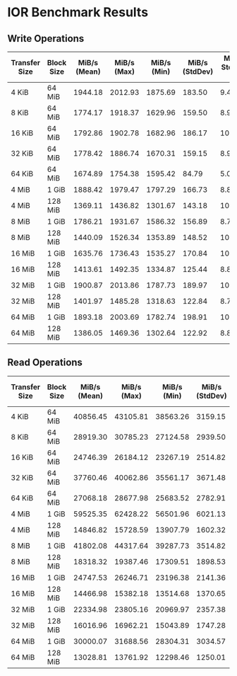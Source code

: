 # IOR Benchmark Results

## Write Operations

| Transfer Size | Block Size | MiB/s (Mean) | MiB/s (Max) | MiB/s (Min) | MiB/s (StdDev) | MiB/s StdDev % | OPs (Mean) | OPs (Min) | OPs (Max) | OPs (StdDev) | OPs StdDev % | Mean Time (s) |
|---------------|------------|--------------|-------------|-------------|----------------|----------------|------------|-----------|-----------|--------------|--------------|---------------|
| 4 KiB         | 64 MiB     | 1944.18      | 2012.93     | 1875.69     | 183.50         | 9.44%          | 503004.68  | 487890.86 | 517585.64 | 41252.42     | 8.20%         | 204.82        |
| 8 KiB         | 64 MiB     | 1774.17      | 1918.37     | 1629.96     | 159.50         | 8.99%          | 233245.41  | 216200.78 | 245669.19 | 23588.57     | 10.11%        | 225.01        |
| 16 KiB        | 64 MiB     | 1792.86      | 1902.78     | 1682.96     | 186.17         | 10.38%         | 114742.94  | 107709.87 | 121918.11 | 11917.71     | 10.39%        | 223.79        |
| 32 KiB        | 64 MiB     | 1778.42      | 1886.74     | 1670.31     | 159.15         | 8.95%          | 56908.63   | 53449.98  | 60395.54  | 5925.49      | 10.41%        | 253.15        |
| 64 KiB        | 64 MiB     | 1674.89      | 1754.38     | 1595.42     | 84.79          | 5.06%          | 26798.15   | 25526.86  | 28077.53  | 1356.40      | 5.06%         | 236.56        |
| 4 MiB         | 1 GiB      | 1888.42      | 1979.47     | 1797.29     | 166.73         | 8.83%          | 472.11     | 449.32    | 494.87    | 47.40        | 10.04%        | 213.52        |
| 4 MiB         | 128 MiB    | 1369.11      | 1436.82     | 1301.67     | 143.18         | 10.46%         | 342.28     | 325.42    | 359.21    | 30.52        | 8.92%         | 594.13        |
| 8 MiB         | 1 GiB      | 1786.21      | 1931.67     | 1586.32     | 156.89         | 8.78%          | 223.28     | 198.29    | 241.46    | 19.66        | 8.81%         | 222.38        |
| 8 MiB         | 128 MiB    | 1440.09      | 1526.34     | 1353.89     | 148.52         | 10.31%         | 180.01     | 169.24    | 190.79    | 18.40        | 10.22%        | 583.67        |
| 16 MiB        | 1 GiB      | 1635.76      | 1736.43     | 1535.27     | 170.84         | 10.44%         | 102.24     | 95.95     | 108.53    | 10.58        | 10.35%        | 252.00        |
| 16 MiB        | 128 MiB    | 1413.61      | 1492.35     | 1334.87     | 125.44         | 8.87%          | 88.35      | 83.43     | 93.27     | 9.28         | 10.50%        | 573.37        |
| 32 MiB        | 1 GiB      | 1900.87      | 2013.86     | 1787.73     | 189.97         | 10.00%         | 59.40      | 55.87     | 62.93     | 5.96         | 10.03%        | 210.54        |
| 32 MiB        | 128 MiB    | 1401.97      | 1485.28     | 1318.63     | 122.84         | 8.76%          | 43.81      | 41.21     | 46.42     | 3.83         | 8.74%         | 568.72        |
| 64 MiB        | 1 GiB      | 1893.18      | 2003.69     | 1782.74     | 198.91         | 10.51%         | 29.58      | 27.86     | 31.31     | 3.11         | 10.51%        | 211.40        |
| 64 MiB        | 128 MiB    | 1386.05      | 1469.36     | 1302.64     | 122.92         | 8.87%          | 21.66      | 20.35     | 22.96     | 2.20         | 10.16%        | 5684.70       |

## Read Operations

| Transfer Size | Block Size | MiB/s (Mean) | MiB/s (Max) | MiB/s (Min) | MiB/s (StdDev) | MiB/s StdDev % | OPs (Mean) | OPs (Min) | OPs (Max) | OPs (StdDev) | OPs StdDev % | Mean Time (s) |
|---------------|------------|--------------|-------------|-------------|----------------|----------------|------------|-----------|-----------|--------------|--------------|---------------|
| 4 KiB         | 64 MiB     | 40856.45     | 43105.81    | 38563.26    | 3159.15        | 7.73%          | 9576333.78 | 9075458.88| 10078908.85| 931722.09    | 9.73%         | 14.95         |
| 8 KiB         | 64 MiB     | 28919.30     | 30785.23    | 27124.58    | 2939.50        | 10.16%         | 3490823.22 | 3275454.79| 3701388.84| 322540.13    | 9.24%         | 16.82         |
| 16 KiB        | 64 MiB     | 24746.39     | 26184.12    | 23267.19    | 2514.82        | 10.16%         | 1518781.92 | 1439291.50| 1596543.62| 144351.01    | 9.50%         | 19.73         |
| 32 KiB        | 64 MiB     | 37760.46     | 40062.86    | 35561.17    | 3671.48        | 9.72%          | 1113201.69 | 1053764.64| 1173604.61| 105650.40    | 9.49%         | 22.17         |
| 64 KiB        | 64 MiB     | 27068.18     | 28677.98    | 25683.52    | 2782.91        | 10.28%         | 433091.52  | 410936.37 | 458847.51 | 38779.70     | 8.95%         | 18.33         |
| 4 MiB         | 1 GiB      | 59525.35     | 62428.22    | 56501.96    | 6021.13        | 10.12%         | 14881.34   | 14125.49  | 15612.06  | 1458.27      | 9.80%         | 6.71          |
| 4 MiB         | 128 MiB    | 14846.82     | 15728.59    | 13907.79    | 1602.32        | 10.79%         | 3711.71    | 3476.95   | 3932.15   | 345.98       | 9.32%         | 57.35         |
| 8 MiB         | 1 GiB      | 41802.08     | 44317.64    | 39287.73    | 3514.82        | 8.41%          | 5225.26    | 4910.97   | 5539.71   | 519.88       | 9.95%         | 12.46         |
| 8 MiB         | 128 MiB    | 18318.32     | 19387.46    | 17309.51    | 1898.53        | 10.36%         | 2289.79    | 2163.69   | 2423.43   | 209.94       | 9.17%         | 44.15         |
| 16 MiB        | 1 GiB      | 24747.53     | 26246.71    | 23196.38    | 2141.36        | 8.65%          | 1546.72    | 1449.77   | 1640.42   | 156.66       | 10.13%        | 18.91         |
| 16 MiB        | 128 MiB    | 14466.98     | 15382.18    | 13514.68    | 1370.65        | 9.47%          | 904.19     | 844.67    | 961.39    | 85.24        | 9.43%         | 59.17         |
| 32 MiB        | 1 GiB      | 22334.98     | 23805.16    | 20969.97    | 2357.38        | 10.55%         | 698.59     | 655.31    | 743.91    | 74.65        | 10.69%        | 20.47         |
| 32 MiB        | 128 MiB    | 16016.96     | 16962.21    | 15043.89    | 1747.28        | 10.91%         | 500.53     | 470.12    | 530.07    | 47.28        | 9.45%         | 51.59         |
| 64 MiB        | 1 GiB      | 30000.07     | 31688.56    | 28304.31    | 3034.57        | 10.12%         | 468.75     | 442.26    | 495.13    | 47.40        | 10.11%        | 16.08         |
| 64 MiB        | 128 MiB    | 13028.81     | 13761.92    | 12298.46    | 1250.01        | 9.59%          | 203.57     | 192.16    | 215.03    | 19.96        | 9.80%         | 79.31         |
